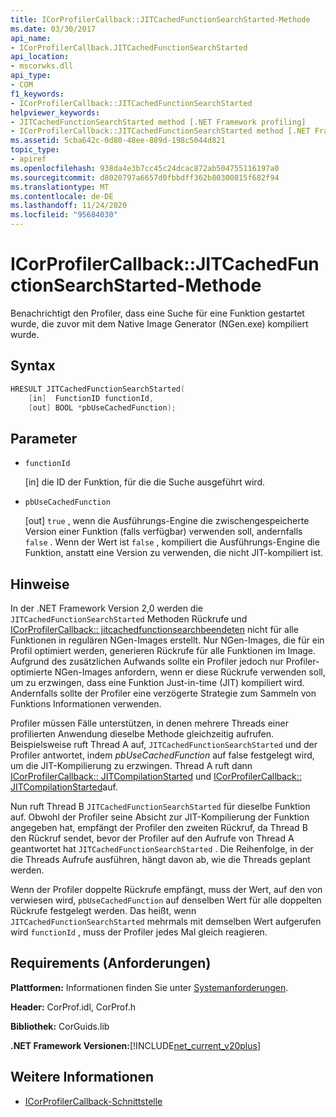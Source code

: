 ```yaml
---
title: ICorProfilerCallback::JITCachedFunctionSearchStarted-Methode
ms.date: 03/30/2017
api_name:
- ICorProfilerCallback.JITCachedFunctionSearchStarted
api_location:
- mscorwks.dll
api_type:
- COM
f1_keywords:
- ICorProfilerCallback::JITCachedFunctionSearchStarted
helpviewer_keywords:
- JITCachedFunctionSearchStarted method [.NET Framework profiling]
- ICorProfilerCallback::JITCachedFunctionSearchStarted method [.NET Framework profiling]
ms.assetid: 5cba642c-0d80-48ee-889d-198c5044d821
topic_type:
- apiref
ms.openlocfilehash: 938da4e3b7cc45c24dcac872ab504755116197a0
ms.sourcegitcommit: d8020797a6657d0fbbdff362b80300815f682f94
ms.translationtype: MT
ms.contentlocale: de-DE
ms.lasthandoff: 11/24/2020
ms.locfileid: "95684030"
---
```

# <a name="icorprofilercallbackjitcachedfunctionsearchstarted-method"></a>ICorProfilerCallback::JITCachedFunctionSearchStarted-Methode

Benachrichtigt den Profiler, dass eine Suche für eine Funktion gestartet wurde, die zuvor mit dem Native Image Generator (NGen.exe) kompiliert wurde.  
  
## <a name="syntax"></a>Syntax  
  
```cpp  
HRESULT JITCachedFunctionSearchStarted(  
    [in]  FunctionID functionId,  
    [out] BOOL *pbUseCachedFunction);  
```  
  
## <a name="parameters"></a>Parameter

- `functionId`

  \[in] die ID der Funktion, für die die Suche ausgeführt wird.

- `pbUseCachedFunction`

  \[out] `true` , wenn die Ausführungs-Engine die zwischengespeicherte Version einer Funktion (falls verfügbar) verwenden soll, andernfalls `false` . Wenn der Wert ist `false` , kompiliert die Ausführungs-Engine die Funktion, anstatt eine Version zu verwenden, die nicht JIT-kompiliert ist.

## <a name="remarks"></a>Hinweise  

 In der .NET Framework Version 2,0 werden die `JITCachedFunctionSearchStarted` Methoden Rückrufe und [ICorProfilerCallback:: jitcachedfunctionsearchbeendeten](icorprofilercallback-jitcachedfunctionsearchfinished-method.md) nicht für alle Funktionen in regulären NGen-Images erstellt. Nur NGen-Images, die für ein Profil optimiert werden, generieren Rückrufe für alle Funktionen im Image. Aufgrund des zusätzlichen Aufwands sollte ein Profiler jedoch nur Profiler-optimierte NGen-Images anfordern, wenn er diese Rückrufe verwenden soll, um zu erzwingen, dass eine Funktion Just-in-time (JIT) kompiliert wird. Andernfalls sollte der Profiler eine verzögerte Strategie zum Sammeln von Funktions Informationen verwenden.  
  
 Profiler müssen Fälle unterstützen, in denen mehrere Threads einer profilierten Anwendung dieselbe Methode gleichzeitig aufrufen. Beispielsweise ruft Thread A auf, `JITCachedFunctionSearchStarted` und der Profiler antwortet, indem *pbUseCachedFunction* auf false festgelegt wird, um die JIT-Kompilierung zu erzwingen. Thread A ruft dann [ICorProfilerCallback:: JITCompilationStarted](icorprofilercallback-jitcompilationstarted-method.md) und [ICorProfilerCallback:: JITCompilationStarted](icorprofilercallback-jitcompilationfinished-method.md)auf.  
  
 Nun ruft Thread B `JITCachedFunctionSearchStarted` für dieselbe Funktion auf. Obwohl der Profiler seine Absicht zur JIT-Kompilierung der Funktion angegeben hat, empfängt der Profiler den zweiten Rückruf, da Thread B den Rückruf sendet, bevor der Profiler auf den Aufrufe von Thread A geantwortet hat `JITCachedFunctionSearchStarted` . Die Reihenfolge, in der die Threads Aufrufe ausführen, hängt davon ab, wie die Threads geplant werden.  
  
 Wenn der Profiler doppelte Rückrufe empfängt, muss der Wert, auf den von verwiesen wird, `pbUseCachedFunction` auf denselben Wert für alle doppelten Rückrufe festgelegt werden. Das heißt, wenn `JITCachedFunctionSearchStarted` mehrmals mit demselben Wert aufgerufen wird `functionId` , muss der Profiler jedes Mal gleich reagieren.  
  
## <a name="requirements"></a>Requirements (Anforderungen)  

 **Plattformen:** Informationen finden Sie unter [Systemanforderungen](../../get-started/system-requirements.md).  
  
 **Header:** CorProf.idl, CorProf.h  
  
 **Bibliothek:** CorGuids.lib  
  
 **.NET Framework Versionen:**[!INCLUDE[net_current_v20plus](../../../../includes/net-current-v20plus-md.md)]  
  
## <a name="see-also"></a>Weitere Informationen

- [ICorProfilerCallback-Schnittstelle](icorprofilercallback-interface.md)
